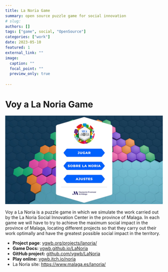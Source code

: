 ```yaml
---
title: La Noria Game
summary: open source puzzle game for social innovation
# slug: 
authors: []
tags: ["game", social, "OpenSource"]
categories: ["work"]
date: 2023-05-10
featured: 1
external_link: ""
image:
  caption: ""
  focal_point: ""
  preview_only: true

---
```


# Voy a La Noria Game

![](./screenshot_home.jpg)

Voy a La Noria is a puzzle game in which we simulate the work carried out by the La Noria Social Innovation Center in the province of Malaga. In each game we will have to try to achieve the maximum social impact in the province of Malaga, locating different projects so that they carry out their work optimally and have the greatest possible social impact in the territory.

- **Project page**: [vgwb.org/projects/lanoria/](https://vgwb.org/projects/lanoria/)
- **Game Docs:** [vgwb.github.io/LaNoria](http://vgwb.github.io/LaNoria)
- **GitHub project:** [github.com/vgwb/LaNoria](https://github.com/vgwb/LaNoria)
- **Play online:** [vgwb.itch.io/noria](https://vgwb.itch.io/noria)
- La Noria site: <https://www.malaga.es/lanoria/>
